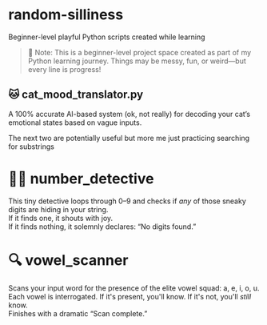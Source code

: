 # random-silliness
Beginner-level playful Python scripts created while learning
> 🧪 Note: This is a beginner-level project space created as part of my Python learning journey. Things may be messy, fun, or weird—but every line is progress!


## 🐱 cat_mood_translator.py

A 100% accurate AI-based system (ok, not really) for decoding your cat’s emotional states based on vague inputs.

The next two are potentially useful but more me just practicing searching for substrings

# 🕵️‍♀️ number_detective

This tiny detective loops through 0–9 and checks if *any* of those sneaky digits are hiding in your string.  
If it finds one, it shouts with joy.  
If it finds nothing, it solemnly declares: “No digits found.”

# 🔍 vowel_scanner

Scans your input word for the presence of the elite vowel squad: a, e, i, o, u.  
Each vowel is interrogated. If it's present, you'll know. If it's not, you'll *still* know.  
Finishes with a dramatic “Scan complete.”


